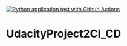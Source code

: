 [![Python application test with Github Actions](https://github.com/Christmas3499/UdacityProject2CI_CD/actions/workflows/pythonapp.yml/badge.svg)](https://github.com/Christmas3499/UdacityProject2CI_CD/actions/workflows/pythonapp.yml)
# UdacityProject2CI_CD
